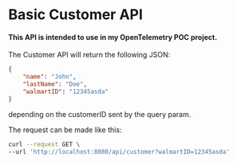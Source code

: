 # Basic Customer API

#### This API is intended to use in my OpenTelemetry POC project.

The Customer API will return the following JSON:

```json
{
    "name": "John",
    "lastName": "Doe",
    "walmartID": "12345asda"
}
```

depending on the customerID sent by the query param.

The request can be made like this:

```bash
curl --request GET \
--url 'http://localhost:8080/api/customer?walmartID=12345asda'
```